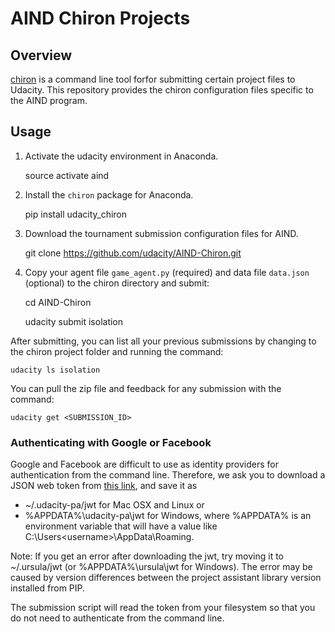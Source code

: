 # AIND Chiron Projects

## Overview
[chiron](https://github.com/udacity/udacity-chiron) is a command line tool forfor submitting certain project files to Udacity.  This repository provides the chiron configuration files specific to the AIND program.


## Usage

1. Activate the udacity environment in Anaconda.

	source activate aind


2. Install the `chiron` package for Anaconda. 

	pip install udacity_chiron


3. Download the tournament submission configuration files for AIND.

	git clone https://github.com/udacity/AIND-Chiron.git


4. Copy your agent file `game_agent.py` (required) and data file `data.json` (optional) to the chiron directory and submit:

	cd AIND-Chiron

	udacity submit isolation

After submitting, you can list all your previous submissions by changing to the chiron project folder and running the command:

	udacity ls isolation

You can pull the zip file and feedback for any submission with the command:

	udacity get <SUBMISSION_ID>

### Authenticating with Google or Facebook

Google and Facebook are difficult to use as identity providers for authentication from the command line. Therefore, we ask you to download a JSON web token from [this link](https://project-assistant.udacity.com/auth_tokens/new), and save it as

 - ~/.udacity-pa/jwt for Mac OSX and Linux or
 - %APPDATA%\udacity-pa\jwt for Windows, where %APPDATA% is an environment variable that will have a value like C:\Users\<username>\AppData\Roaming.

 Note: If you get an error after downloading the jwt, try moving it to ~/.ursula/jwt (or %APPDATA%\ursula\jwt for Windows). The error may be caused by version differences between the project assistant library version installed from PIP.

The submission script will read the token from your filesystem so that you do not need to authenticate from the command line.